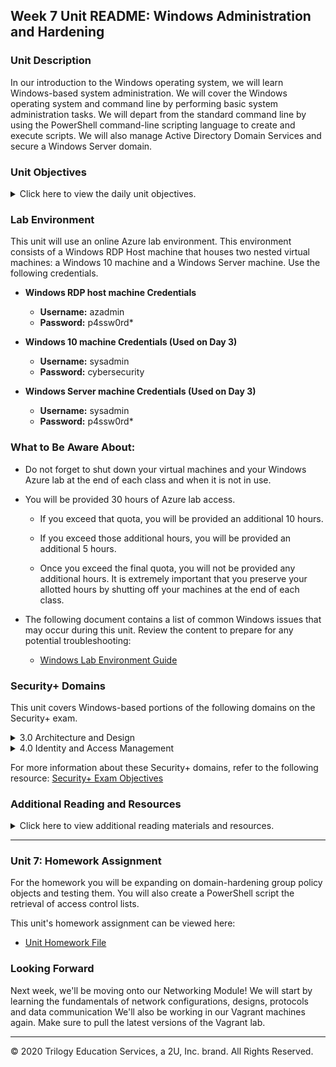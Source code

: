 ## Week 7 Unit README: Windows Administration and Hardening

### Unit Description

In our introduction to the Windows operating system, we will learn Windows-based system administration. We will cover the Windows operating system and command line by performing basic system administration tasks. We will depart from the standard command line by using the PowerShell command-line scripting language to create and execute scripts. We will also manage Active Directory Domain Services and secure a Windows Server domain.



### Unit Objectives 

<details>
    <summary>Click here to view the daily unit objectives.</summary>

  <br>

- **Day 1:** Introduction to Windows and CMD

    - Leverage the Windows Command Prompt (CMD) to navigate and manage directories and files.
    - Use wmic and Task Manager to manage processes and retrieve system info.
    - Create, manage, and view user information using the command-line tool net.
    - Manage password policies using gpedit.
    - Optionally, schedule tasks using Task Scheduler.

- **Day 2:** PowerShell Scripting

    - Use basic PowerShell cmdlets to navigate Windows and manage directories and files.
    - Use PowerShell pipelines to retrieve Windows system event logs.
    - Combine various shell-scripting concepts such as cmdlets, parameters, piping, conditions, and importing files with data structures.

- **Day 3:** Windows Active Directory Domain Services

    - Explain how Active Directory is used to manage enterprise-scale environments.
    - Define domain controllers as servers that manage AD authentication and authorization.
    - Use Active Directory tools to create organizational units, users, and groups.
    - Create and link Group Policy Objects that enforce domain-hardening policies.

</details>


### Lab Environment

This unit will use an online Azure lab environment. This environment consists of a Windows RDP Host machine that houses two nested virtual machines: a Windows 10 machine and a Windows Server machine. Use the following credentials.

- **Windows RDP host machine Credentials**

   - **Username:** azadmin
   - **Password:** p4ssw0rd*

- **Windows 10 machine Credentials (Used on Day 3)**

   - **Username:** sysadmin
   - **Password:** cybersecurity

- **Windows Server machine Credentials (Used on Day 3)**

   - **Username:** sysadmin
   - **Password:** p4ssw0rd*

### What to Be Aware About:

- Do not forget to shut down your virtual machines and your Windows Azure lab at the end of each class and when it is not in use.

- You will be provided 30 hours of Azure lab access.

    - If you exceed that quota, you will be provided an additional 10 hours.

    - If you exceed those additional hours, you will be provided an additional 5 hours.

    - Once you exceed the final quota, you will not be provided any additional hours. It is extremely important that you preserve your allotted hours by shutting off your machines at the end of each class.


- The following document contains a list of common Windows issues that may occur during this unit. Review the content to prepare for any potential troubleshooting:

    - [Windows Lab Environment Guide](https://docs.google.com/document/d/18Mz12q82nhxkypVRdIVgIqsLeNG1oCQj_TPsFJ3RgGk/edit)

### Security+ Domains

This unit covers Windows-based portions of the following domains on the Security+ exam.

<details>
    <summary>3.0 Architecture and Design</summary>

  <br>


- 3.2 Given a scenario, use appropriate software tools to assess the security posture of an organization.
  - Segregation/segmentation/isolation
    - Virtualization
- 3.3 Given a scenario, troubleshoot common security issues.
  - Operating System
    - Windows Workstation
    - Windows Server
- 3.6 Summarize secure application development and deployment concepts. 
  - Use Cases
    - Directory services
    - Domain name resolution
- 3.8 Explain how resiliency and automation strategies reduce risk.
  - Automation/Scripting
    - Automated courses of action

</details>

<details>
    <summary>4.0 Identity and Access Management</summary>

  <br>

4.0 Identity and Access Management
- 4.2 Given a scenario, install and configure identity and access services.
  - Kerberos (Active Directory Domain Services)
- 4.4 Given a scenario, implement identity and access management controls.
  - Account Types
    - User account
  - General Concepts
    - Least privileges
    - Onboarding/offboarding
    - Permission auditing and review
    - Account maintenance
    - Group-based access control
  - Account policy enforcement
    - Group policy
    - Expiration
    - Password complexity
    - Password length
</details>

For more information about these Security+ domains, refer to the following resource: [Security+ Exam Objectives](https://www.comptia.jp/pdf/Security%2B%20SY0-501%20Exam%20Objectives.pdf)


### Additional Reading and Resources

<details> 
<summary> Click here to view additional reading materials and resources. </summary>
</br>

These resources are provided as optional, recommended supplementary resources to expand on and solidify the concepts covered in this unit. 

- **Day 1 Resources**

  - [HowToGeek: Task Manager Guide](https://www.howtogeek.com/405806/windows-task-manager-the-complete-guide/)

  - [SS64: Windows Environment Variables](https://ss64.com/nt/syntax-variables.html)

  - [SS64: Command-line Overview of wmic](https://ss64.com/nt/wmic.html)

  - [Digital Trends: 32-bit vs 64-bit](https://www.digitaltrends.com/computing/32-bit-vs-64-bit-operating-systems/)

  - [Microsoft | Docs:: wmic](https://docs.microsoft.com/en-us/windows/win32/wmisdk/wmic)

  - [Digital Citizen: Net User Commands](https://www.digitalcitizen.life/how-generate-list-all-user-accounts-found-windows)

  - [wikiHow: How to Add Users from CMD](https://www.wikihow.com/Add-Users-from-CMD)

  - [Microsoft | Docs: Windows Release Information](https://docs.microsoft.com/en-us/windows/release-information/)

  - [Microsoft | Docs: net user](https://docs.microsoft.com/en-us/previous-versions/windows/it-pro/windows-server-2012-r2-and-2012/cc771865(v=ws.11))

  - [Microsoft | Docs: net localgroup ](https://docs.microsoft.com/en-us/previous-versions/windows/it-pro/windows-server-2012-r2-and-2012/cc725622(v=ws.11))

  - [Microsoft | Support: Microsoft's net accounts documentation](https://support.microsoft.com/en-us/help/556003#:~:text=The%20%E2%80%9CNet%20Accounts%E2%80%9D%20command%20is,only%20used%20on%20local%20computer.)

  - [Microsoft | Docs: Security Identifiers](https://docs.microsoft.com/en-us/windows/win32/secauthz/security-identifiers)

- **Day 2 Resources**

  - [Microsoft | Docs: PowerShell Cmdlet Overview](https://docs.microsoft.com/en-us/powershell/scripting/developer/cmdlet/cmdlet-overview?view=powershell-7)

  - [SS64: PowerShell Parameters](https://ss64.com/ps/syntax-args.html)

  - [Microsoft | Docs: PowerShell Pipelines](https://docs.microsoft.com/en-us/powershell/module/microsoft.powershell.core/about/about_pipelines?view=powershell-7)

  - [Chocolatey.org: Why Chocolatey?](https://chocolatey.org/why-chocolatey)

  - [Chocolatey.org: How to Use Chocolatey](https://chocolatey.org/courses/getting-started/how-to-use)

  - [Chocolatey.org: Choco Uninstall](https://chocolatey.org/docs/commands-uninstall)

  - [Whatis.com: Circular Logging](https://whatis.techtarget.com/definition/circular-logging#:~:text=Circular%20logging%20is%20a%20method,limit%20on%20the%20hard%20disk)

- **Day 3 Resources**

  - [Microsoft | Docs: Active Directory Domain Services](https://docs.microsoft.com/en-us/windows-server/identity/ad-ds/get-started/virtual-dc/active-directory-domain-services-overview)

  - [Microsoft | Docs: Creating Active Directory Users](https://docs.microsoft.com/en-us/windows/win32/ad/creating-a-user)

  - [Microsoft | Docs: Creating Organizational Units](https://docs.microsoft.com/en-us/previous-versions/windows/desktop/adam/creating-organizational-units)

  - [Microsoft | Docs: Active Directory Security Groups](https://docs.microsoft.com/en-us/windows/security/identity-protection/access-control/active-directory-security-groups)

  - [Microsoft | Docs: Creating GPOs](https://docs.microsoft.com/en-us/windows/security/threat-protection/windows-firewall/create-a-group-policy-object)

  - [Petri.com: Create and Link Group Policy Object](https://petri.com/how-to-create-and-link-a-group-policy-object-in-active-directory)

- **Homework Resources**

  - [Microsoft | Docs: Access Control Lists](https://docs.microsoft.com/en-us/windows/win32/secauthz/access-control-lists)

</details>

---

### Unit 7: Homework Assignment

For the homework you will be expanding on domain-hardening group policy objects and testing them. You will also create a PowerShell script the retrieval of access control lists.

This unit's homework assignment can be viewed here: 

- [Unit Homework File](../../2-Homework/07-Windows-Administration-and-Hardening/README.md)

### Looking Forward 

Next week, we'll be moving onto our Networking Module! We will start by learning the fundamentals of network configurations, designs, protocols and data communication  We'll also  be working in our Vagrant machines again. Make sure to pull the latest versions of the Vagrant lab.


---


© 2020 Trilogy Education Services, a 2U, Inc. brand. All Rights Reserved.    
